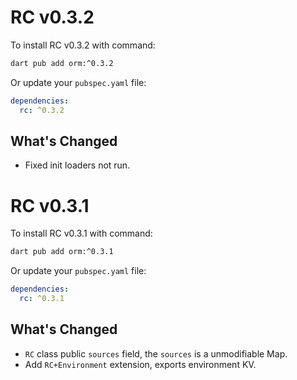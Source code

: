 # RC v0.3.2

To install RC v0.3.2 with command:

```bash
dart pub add orm:^0.3.2
```

Or update your `pubspec.yaml` file:

```yaml
dependencies:
  rc: ^0.3.2
```

## What's Changed

* Fixed init loaders not run.

# RC v0.3.1

To install RC v0.3.1 with command:

```bash
dart pub add orm:^0.3.1
```

Or update your `pubspec.yaml` file:

```yaml
dependencies:
  rc: ^0.3.1
```

## What's Changed

* `RC` class public `sources` field, the `sources` is a unmodifiable Map.
* Add `RC+Environment` extension, exports environment KV.
